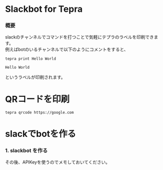 # Slackbot for Tepra

### 概要
slackのチャンネルでコマンドを打つことで気軽にテプラのラベルを印刷できます。  
例えばbotのいるチャンネルで以下のようにコメントをすると、

```
tepra print Hello World
```

```
Hello World
```
というラベルが印刷されます。


# QRコードを印刷

```
tepra qrcode https://google.com
```



# slackでbotを作る

### 1. slackbot を作る
その後、APIKeyを使うのでメモしておいてください。
